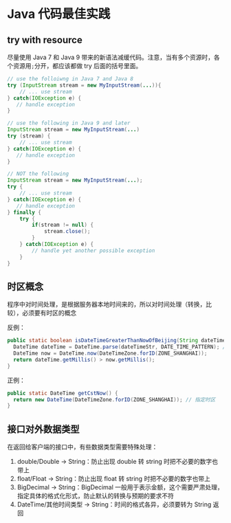 # Java 代码最佳实践

## try with resource

尽量使用 Java 7 和 Java 9 带来的新语法减缓代码。注意，当有多个资源时，各个资源用`;`分开，都应该都做 try 后面的括号里面。

```java
// use the folloiwng in Java 7 and Java 8
try (InputStream stream = new MyInputStream(...)){
    // ... use stream
} catch(IOException e) {
   // handle exception
}

// use the following in Java 9 and later
InputStream stream = new MyInputStream(...)
try (stream) {
    // ... use stream
} catch(IOException e) {
   // handle exception
}

// NOT the following
InputStream stream = new MyInputStream(...);
try {
    // ... use stream
} catch(IOException e) {
   // handle exception
} finally {
    try {
        if(stream != null) {
            stream.close();
        }
    } catch(IOException e) {
        // handle yet another possible exception
    }
}
```

## 时区概念

程序中对时间处理，是根据服务器本地时间来的，所以对时间处理（转换，比较），必须要有时区的概念

反例：

```java
public static boolean isDateTimeGreaterThanNowOfBeijing(String dateTimeStr) {
  DateTime dateTime = DateTime.parse(dateTimeStr, DATE_TIME_PATTERN); // 转换时未指定时区，下面的比对会错误
  DateTime now = DateTime.now(DateTimeZone.forID(ZONE_SHANGHAI));
  return dateTime.getMillis() > now.getMillis();
}
```

正例：

```java
public static DateTime getCstNow() {
  return new DateTime(DateTimeZone.forID(ZONE_SHANGHAI)); // 指定时区
}
```

## 接口对外数据类型

在返回给客户端的接口中，有些数据类型需要特殊处理：

1. double/Double -> String：防止出现 double 转 string 时把不必要的数字也带上
2. float/Float -> String：防止出现 float 转 string 时把不必要的数字也带上
3. BigDecimal -> String：BigDecimal 一般用于表示金额，这个需要严肃处理，指定具体的格式化形式，防止默认的转换与预期的要求不符
4. DateTime/其他时间类型 -> String：时间的格式各异，必须要转为 String 返回
